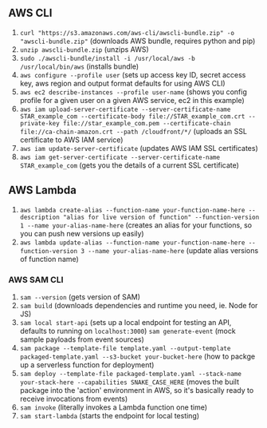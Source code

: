 ## AWS CLI

01.    `curl "https://s3.amazonaws.com/aws-cli/awscli-bundle.zip" -o "awscli-bundle.zip"` (downloads AWS bundle, requires python and pip)
02.    `unzip awscli-bundle.zip` (unzips AWS)
03.    `sudo ./awscli-bundle/install -i /usr/local/aws -b /usr/local/bin/aws` (installs bundle)
04.    `aws configure --profile user` (sets up access key ID, secret access key, aws region and output format defaults for using AWS CLI)
05.    `aws ec2 describe-instances --profile user-name` (shows you config profile for a given user on a given AWS service, ec2 in this example)
06.    `aws iam upload-server-certificate --server-certificate-name STAR_example_com --certificate-body file://STAR_example_com.crt --private-key file://star_example_com.pem --certificate-chain file://ca-chain-amazon.crt --path /cloudfront/*/` (uploads an SSL certificate to AWS IAM service)
07.    `aws iam update-server-certificate` (updates AWS IAM SSL certificates)
08.    `aws iam get-server-certificate --server-certificate-name STAR_example_com` (gets you the details of a current SSL certificate)

## AWS Lambda

01.    `aws lambda create-alias --function-name your-function-name-here --description "alias for live version of function" --function-version 1 --name your-alias-name-here` (creates an alias for your functions, so you can push new versions up easily)
02.    `aws lambda update-alias --function-name your-function-name-here --function-version 3 --name your-alias-name-here` (update alias versions of function name)


### AWS SAM CLI

01.   `sam --version` (gets version of SAM)
02.   `sam build` (downloads dependencies and runtime you need, ie. Node for JS)
03.   `sam local start-api` (sets up a local endpoint for testing an API, defaults to running on `localhost:3000`)
`sam generate-event` (mock sample payloads from event sources) 
04.   `sam package --template-file template.yaml --output-template packaged-template.yaml --s3-bucket your-bucket-here` (how to packge up a serverless function for deployment)
05.   `sam deploy --template-file packaged-template.yaml --stack-name your-stack-here --capabilities SNAKE_CASE_HERE` (moves the built package into the 'action' environment in AWS, so it's basically ready to receive invocations from events)
06.   `sam invoke` (literally invokes a Lambda function one time)
07.   `sam start-lambda` (starts the endpoint for local testing)
